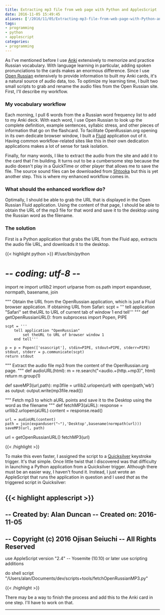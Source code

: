 ```yaml
---
title: Extracting mp3 file from web page with Python and ApplesScript
date: 2016-11-05 15:49:45
aliases: ['/2016/11/05/Extracting-mp3-file-from-web-page-with-Python-and-ApplesScript/']
tags:
- programming
- python
- applescript
categories:
- programming
---
```

As I've mentioned before I use [Anki](http://ankisrs.net) extensively to memorize and practice Russian vocabulary. With language learning in particular, adding spoken pronunciations to the cards makes an enormous difference. Since I use [Open Russian](https://en.openrussian.org) extensively to provide information to built my Anki cards, it's a natural source of audio data, too. To optimize my learning time, I built two small scripts to grab and rename the audio files from the Open Russian site. First, I'll describe my workflow.

### My vocabulary workflow

Each morning, I pull 6 words from the a Russian word frequency list to add to my Anki deck. With each word, I use Open Russian to look up the complete definition, example sentences, syllabic stress, and other pieces of information that go on the flashcard. To facilitate OpenRussian.org opening in its own dedicate browser window, I built a [Fluid](http://fluidapp.com) application out of it. Having common workflow-related sites like this in their own dedication applications makes a lot of sense for task isolation.

Finally, for many words, I like to extract the audio from the site and add it to the card that I'm building. It turns out to be a cumbersome step because the audio doesn't play in a QuickTime or other player that allows me to save the file. The source sound files can be downloaded from [Shtooka](http://shtooka.net) but this is yet another step. This is where my enhanced workflow comes in.

### What should the enhanced workflow do?

Optimally, I should be able to grab the URL that is displayed in the Open Russian Fluid application. Using the content of that page, I should be able to obtain the URL of the mp3 file for that word and save it to the desktop using the Russian word as the filename.

### The solution

First is a Python application that grabs the URL from the Fluid app, extracts the audio file URL, and downloads it to the desktop.

{{< highlight python >}}
#!/usr/bin/python
# -*- coding: utf-8 -*-

import re
import urllib2
import urlparse
from os.path import expanduser, normpath, basename, join

""" Obtain the URL from the OpenRussian application,
which is just a Fluid browser application.
If obtaining URL from Safari:
	scpt = '''
	tell application "Safari"
		set theURL to URL of current tab of window 1
	end tell'''
"""
def getOpenRussianURL():
	from subprocess import Popen, PIPE


	scpt = '''
		tell application "OpenRussian"
			set theURL to URL of browser window 1
		end tell'''

	p = p = Popen(['osascript'], stdin=PIPE, stdout=PIPE, stderr=PIPE)
	stdout, stderr = p.communicate(scpt)
	return stdout

""" Extract the audio file mp3 from
the content of the OpenRussian.org page.
"""
def audioURL(html):
	m = re.search("<audio.+(http.+mp3)", html)
	return m.group(1)

def saveMP3(url,path):
	mp3file = urllib2.urlopen(url)
	with open(path,'wb') as output:
		output.write(mp3file.read())

""" Fetch mp3 to which aURL points and save
it to the Desktop using the word as the filename
"""
def fetchMP3(aURL):
	response = urllib2.urlopen(aURL)
	content = response.read()

	url = audioURL(content)
	path = join(expanduser("~"),'Desktop',basename(normpath(url)))
	saveMP3(url, path)

url = getOpenRussianURL()
fetchMP3(url)

{{< /highlight >}}

To make this even faster, I assigned the script to a [Quicksilver](https://qsapp.com) keystroke trigger. It's that simple. Once little twist that I discovered was that difficulty in launching a Python application from a Quicksilver trigger. Although there must be an easier way, I haven't found it. Instead, I just wrote an AppleScript that runs the application in question and I used *that* as the triggered script in Quicksilver:

{{< highlight applescript >}}
--
--	Created by: Alan Duncan
--	Created on: 2016-11-05
--
--	Copyright (c) 2016 Ojisan Seiuchi
--	All Rights Reserved
--

use AppleScript version "2.4" -- Yosemite (10.10) or later
use scripting additions

do shell script "/Users/alan/Documents/dev/scripts+tools/fetchOpenRussianMP3.py"

{{< /highlight >}}

There may be a way to finish the process and add this to the Anki card in one step. I'll have to work on that.

---

